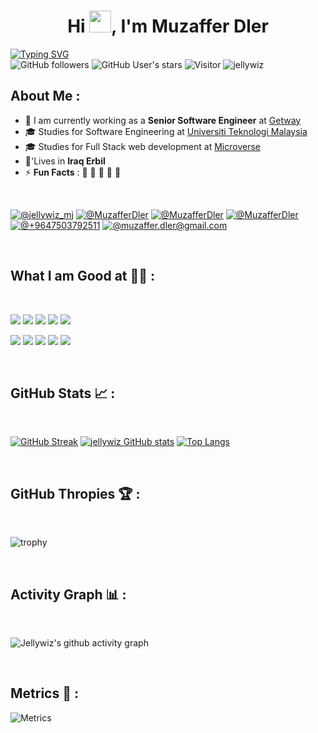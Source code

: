 <h1 align="center">Hi <img src="https://media.giphy.com/media/hvRJCLFzcasrR4ia7z/giphy.gif" width="35">, I'm Muzaffer Dler</h1>

[![Typing SVG](https://readme-typing-svg.herokuapp.com?size=50&pause=1500&color=grey&width=600&height=70&lines=Hello+Developers)](https://git.io/typing-svg) <br>
![GitHub followers](https://img.shields.io/github/followers/jellywiz?style=social) ![GitHub User's stars](https://img.shields.io/github/stars/jellywiz?style=social) ![Visitor](https://visitor-badge.laobi.icu/badge?page_id=jellywiz.repoName) <img src="https://komarev.com/ghpvc/?username=jellywiz" alt="jellywiz" />

## About Me :

- 🏢 I am currently working as a **Senior Software Engineer** at [Getway](https://the-gw.com/)
- 🎓 Studies for Software Engineering at [Universiti Teknologi Malaysia](https://www.utm.my/)
- 🎓 Studies for Full Stack web development at [Microverse](https://www.microverse.org/)
- 🏡'Lives in **Iraq Erbil**
- ⚡ **Fun Facts** : 🍕 🏉 🏏 🎥 🚞

<br>

[![@jellywiz_mj](https://img.icons8.com/fluency/48/000000/instagram-new.png "@jellywiz_mj")](https://www.instagram.com/jellywiz_mj/) 
[![@MuzafferDler](https://img.icons8.com/fluency/48/000000/facebook.png "@MuzafferDler")](https://www.facebook.com/MuzafferDler/) 
[![@MuzafferDler](https://img.icons8.com/fluency/48/000000/linkedin.png "@MuzafferDler")](https://www.linkedin.com/in/muzaffer-dler-473484205/) 
[![@MuzafferDler](https://img.icons8.com/fluency/48/000000/twitter-squared.png "@MuzafferDler")](https://twitter.com/Dark_JellyWiz) 
[![@+9647503792511](https://img.icons8.com/fluency/48/000000/phone-disconnected.png "@+9647503792511")](tel:+9647503792511) 
[![@muzaffer.dler@gmail.com](https://img.icons8.com/fluency/48/000000/apple-mail.png "@muzaffer.dler@gmail.com")](mailto:muzaffer.dler@gmail.com)

<br>

## What I am Good at 🧑‍💻 :

<br>

<img src="https://img.icons8.com/color/48/000000/html-5--v1.png"/> <img src="https://img.icons8.com/color/48/000000/css3.png"/> <img src="https://img.icons8.com/color/48/000000/sass.png"/> <img src="https://img.icons8.com/color/48/000000/javascript--v1.png"/> <img src="https://img.icons8.com/office/48/000000/react.png"/>

<img src="https://img.icons8.com/color/48/000000/java-coffee-cup-logo--v1.png"/> <img src="https://img.icons8.com/officel/48/000000/php-logo.png"/> <img src="https://img.icons8.com/fluency/48/000000/laravel.png"/>
<img src="https://img.icons8.com/color/48/000000/mysql-logo.png"/> <img src="https://img.icons8.com/color/48/000000/npm.png"/>

<br>

## GitHub Stats 📈 :

<br>

[![GitHub Streak](https://github-readme-streak-stats.herokuapp.com?user=jellywiz&theme=tokyonight&date_format=M%20j%5B%2C%20Y%5D)](https://git.io/streak-stats) [![jellywiz GitHub stats](https://github-readme-stats.vercel.app/api?username=jellywiz&theme=tokyonight)](https://github.com/jellywiz/github-readme-stats) [![Top Langs](https://github-readme-stats.vercel.app/api/top-langs/?username=jellywiz&theme=tokyonight)](https://github.com/jellywiz/github-readme-stats)

<br>

## GitHub Thropies 🏆 :

<br>

![trophy](https://github-profile-trophy.vercel.app/?username=jellywiz&theme=tokyonight)

<br>

## Activity Graph 📊 :

<br>

![Jellywiz's github activity graph](https://activity-graph.herokuapp.com/graph?username=jellywiz&bg_color=000&color=fff&line=00E676&point=fff&hide_border=true)

<br>

## Metrics 💯 :
![Metrics](https://metrics.lecoq.io/jellywiz?template=classic&theme=tokyonight&languages=1&achievements=1¬able=1&base.indepth=false&base.hireable=false&languages.limit=8&languages.threshold=0%25&languages.other=false&languages.colors=github&languages.sections=most-used&languages.indepth=false&languages.analysis.timeout=15&languages.categories=markup%2C%20programming&languages.recent.categories=markup%2C%20programming&languages.recent.load=300&languages.recent.days=14&achievements.threshold=C&achievements.secrets=true&achievements.display=detailed&achievements.limit=0¬able.from=organization¬able.repositories=false¬able.indepth=false¬able.types=commit&config.timezone=America%2FNew%20York)
